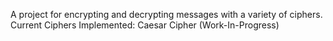 A project for encrypting and decrypting messages with a variety of ciphers.
Current Ciphers Implemented:
Caesar Cipher (Work-In-Progress)
